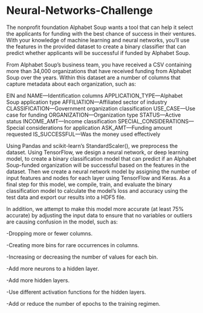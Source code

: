 # Neural-Networks-Challenge

The nonprofit foundation Alphabet Soup wants a tool that can help it select the applicants for funding with the best chance of success in their ventures. With your knowledge of machine learning and neural networks, you’ll use the features in the provided dataset to create a binary classifier that can predict whether applicants will be successful if funded by Alphabet Soup.

From Alphabet Soup’s business team, you have received a CSV containing more than 34,000 organizations that have received funding from Alphabet Soup over the years. Within this dataset are a number of columns that capture metadata about each organization, such as:

EIN and NAME—Identification columns
APPLICATION_TYPE—Alphabet Soup application type
AFFILIATION—Affiliated sector of industry
CLASSIFICATION—Government organization classification
USE_CASE—Use case for funding
ORGANIZATION—Organization type
STATUS—Active status
INCOME_AMT—Income classification
SPECIAL_CONSIDERATIONS—Special considerations for application
ASK_AMT—Funding amount requested
IS_SUCCESSFUL—Was the money used effectively

Using Pandas and scikit-learn’s StandardScaler(), we preprocess the dataset. Using TensorFlow, we design a neural network, or deep learning model, to create a binary classification model that can predict if an Alphabet Soup-funded organization will be successful based on the features in the dataset. Then we create a neural network model by assigning the number of input features and nodes for each layer using TensorFlow and Keras. As a final step for this model, we compile, train, and evaluate the binary classification model to calculate the model’s loss and accuracy using the test data and export our results into a HDF5 file.

In addition, we attempt to make this model more accurate (at least 75% accurate) by adjusting the input data to ensure that no variables or outliers are causing confusion in the model, such as:

-Dropping more or fewer columns.

-Creating more bins for rare occurrences in columns.

-Increasing or decreasing the number of values for each bin.

-Add more neurons to a hidden layer.

-Add more hidden layers.

-Use different activation functions for the hidden layers.

-Add or reduce the number of epochs to the training regimen.

